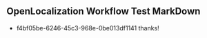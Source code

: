 ## OpenLocalization Workflow Test MarkDown
* f4bf05be-6246-45c3-968e-0be013df1141 thanks!

<!--HONumber=Jul16_HO3-->


